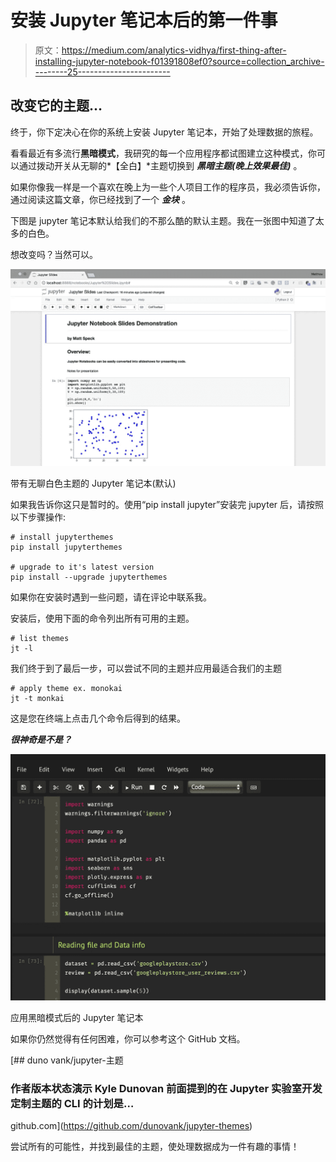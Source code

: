 # 安装 Jupyter 笔记本后的第一件事

> 原文：<https://medium.com/analytics-vidhya/first-thing-after-installing-jupyter-notebook-f01391808ef0?source=collection_archive---------25----------------------->

## 改变它的主题…

终于，你下定决心在你的系统上安装 Jupyter 笔记本，开始了处理数据的旅程。

看看最近有多流行**黑暗模式**，我研究的每一个应用程序都试图建立这种模式，你可以通过拨动开关从无聊的*【全白】*主题切换到 ***黑暗主题(晚上效果最佳)*** 。

如果你像我一样是一个喜欢在晚上为一些个人项目工作的程序员，我必须告诉你，通过阅读这篇文章，你已经找到了一个 ***金块*** 。

下图是 jupyter 笔记本默认给我们的不那么酷的默认主题。我在一张图中知道了太多的白色。

想改变吗？当然可以。

![](img/0101987734664387b78a8a61aef1c67e.png)

带有无聊白色主题的 Jupyter 笔记本(默认)

如果我告诉你这只是暂时的。使用“pip install jupyter”安装完 jupyter 后，请按照以下步骤操作:

```
# install jupyterthemes 
pip install jupyterthemes

# upgrade to it's latest version
pip install --upgrade jupyterthemes
```

如果你在安装时遇到一些问题，请在评论中联系我。

安装后，使用下面的命令列出所有可用的主题。

```
# list themes
jt -l
```

我们终于到了最后一步，可以尝试不同的主题并应用最适合我们的主题

```
# apply theme ex. monokai
jt -t monkai
```

这是您在终端上点击几个命令后得到的结果。

***很神奇是不是？***

![](img/9a1a1940217dddc58f4e2e93b976fe90.png)

应用黑暗模式后的 Jupyter 笔记本

如果你仍然觉得有任何困难，你可以参考这个 GitHub 文档。

[](https://github.com/dunovank/jupyter-themes) [## duno vank/jupyter-主题

### 作者版本状态演示 Kyle Dunovan 前面提到的在 Jupyter 实验室开发定制主题的 CLI 的计划是…

github.com](https://github.com/dunovank/jupyter-themes) 

尝试所有的可能性，并找到最佳的主题，使处理数据成为一件有趣的事情！